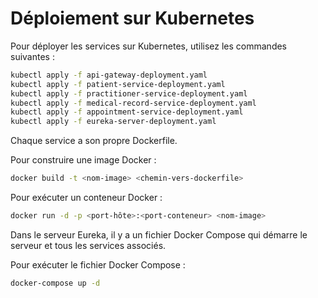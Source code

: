 # Déploiement sur Kubernetes

Pour déployer les services sur Kubernetes, utilisez les commandes suivantes :

```bash
kubectl apply -f api-gateway-deployment.yaml
kubectl apply -f patient-service-deployment.yaml
kubectl apply -f practitioner-service-deployment.yaml
kubectl apply -f medical-record-service-deployment.yaml
kubectl apply -f appointment-service-deployment.yaml
kubectl apply -f eureka-server-deployment.yaml
```

Chaque service a son propre Dockerfile.

Pour construire une image Docker :

```bash
docker build -t <nom-image> <chemin-vers-dockerfile>
```

Pour exécuter un conteneur Docker :

```bash
docker run -d -p <port-hôte>:<port-conteneur> <nom-image>
```

Dans le serveur Eureka, il y a un fichier Docker Compose qui démarre le serveur et tous les services associés.

Pour exécuter le fichier Docker Compose :

```bash
docker-compose up -d
```
